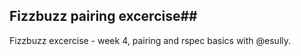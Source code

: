 ## Fizzbuzz pairing excercise##

Fizzbuzz excercise - week 4, pairing and rspec basics with \@esully.
